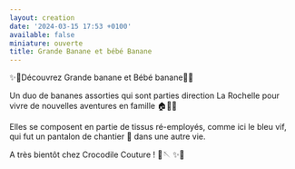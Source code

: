 ```yaml
---
layout: creation
date: '2024-03-15 17:53 +0100'
available: false
miniature: ouverte
title: Grande Banane et bébé Banane
---
```

✨🌸Découvrez Grande banane et Bébé banane🌸✨

Un duo de bananes assorties qui sont parties direction La Rochelle pour vivre de nouvelles aventures en famille 🏠🌳🌊 

Elles se composent en partie de tissus ré-employés, comme ici le bleu vif, qui fut un pantalon de chantier 🚧 dans une autre vie.

A très bientôt chez Crocodile Couture ! 🧵🪡 
✨🌸
